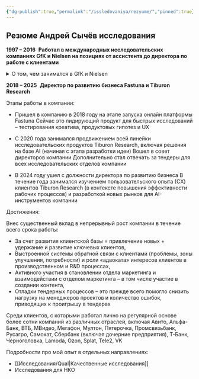 ```yaml
---
{"dg-publish":true,"permalink":"/issledovaniya/rezyume/","pinned":true}
---
```



## Резюме Андрей Сычёв исследования

  **1997 – 2016**  **Работал в международных исследовательских компаниях GfK и Nielsen на позициях от ассистента до директора по работе с клиентами** 

<details>

  <summary>О том, чем занимался в GfK и Nielsen  </summary>

  

- **GfK** Принимал активное участие в развитии «с нуля» HealthCare Research – (исследования фармацевтического рынка), руководил направлением исследований безрецептурных препаратов

- **GfK** Отвечал за развитие методик New Product Development –  исследования для успешного вывода новых продуктов на рынки 

- **GfK** Руководил исследовательской командой в подразделении потребительских панелей

- **Nielsen** Развил с нуля направление автомобильных исследований в Nielsen - работал напрямую с японскими производителями

  

</details>


**2018 – 2025**  **Директор по развитию бизнеса Fastuna и Tiburon Research**

Этапы работы в компании:

- Пришел в компанию в 2018 году на этапе запуска онлайн платформы Fastuna Сейчас это лидирующий продукт для быстрых исследований – тестирования креатива, продуктовых гипотез и UX 

- С 2020 года занимался продвижением всей линейки исследовательских продуктов Tiburon Research, включая решения на базе AI (начиная с этапа разработки идеи) Вошел в совет директоров компании Дополнительно стал отвечать за тендеры для всех исследовательских отделов компании

- В 2024 году ушел с должности директора по развитию бизнеса В течение года занимался изучением пользовательского опыта (СX) клиентов Tiburon Research (в контексте повышения эффективности рабочих процессов) и разработкой новых рынков для AI-инструментов компании

Достижения:

Внес существенный вклад в непрерывный рост компании в течение всего срока работы:   

- За счет развития клиентской базы = привлечение  новых + удержание и развитие ключевых клиентов,
- Выстроенной системы обратной связи с клиентами (проблемы, зоны улучшения, потребности) и роли «адвоката» интересов клиентов в производственном и R&D процессах,
- Активного участия в становлении отдела маркетинга и взаимодействии с отделом маркетинга – в том числе участие в создании контента,
- Отладки тендерных процессов – это прежде всего помогло снизить нагрузку на менеджеров проектов и количество ошибок, приводящих к проигрышу в тендерах


Среди клиентов, с которыми работал лично на регулярной основе более сотни компаний из различных отраслей, включая Авито, Альфа-Банк, ВТБ, МВидео, Мегафон, Мултон, Пятерочка, Промсвязьбанк, Русагро, Самокат,  Сбербанк (включая дочерние предприятия), Т-Банк, Черноголовка, Lamoda, Ozon, Splat, Tele2, VK

Подробности про мой опыт в отдельных направлениях:
- [[Исследования/Qual\|Качественные исследования]]
- Исследования для НКО  


 